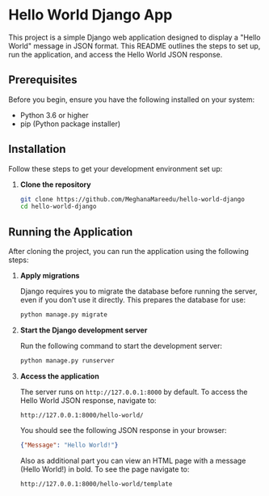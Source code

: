 # Hello World Django App

This project is a simple Django web application designed to display a "Hello World" message in JSON format. This README outlines the steps to set up, run the application, and access the Hello World JSON response.

## Prerequisites

Before you begin, ensure you have the following installed on your system:

- Python 3.6 or higher
- pip (Python package installer)

## Installation

Follow these steps to get your development environment set up:

1. **Clone the repository**

   ```bash
   git clone https://github.com/MeghanaMareedu/hello-world-django
   cd hello-world-django
   ```

## Running the Application

After cloning the project, you can run the application using the following steps:

1. **Apply migrations**

   Django requires you to migrate the database before running the server, even if you don't use it directly. This prepares the database for use:
   ```bash
   python manage.py migrate
   ```

2. **Start the Django development server**

   Run the following command to start the development server:
   ```bash
   python manage.py runserver
   ```

3. **Access the application**

   The server runs on `http://127.0.0.1:8000` by default. To access the Hello World JSON response, navigate to:
   ```text
   http://127.0.0.1:8000/hello-world/
   ```

   You should see the following JSON response in your browser:
   ```json
   {"Message": "Hello World!"}
   ```

   Also as additional part you can view an HTML page with a message (Hello World!) in bold. To see the page navigate to:
   ```text
   http://127.0.0.1:8000/hello-world/template
   ```
